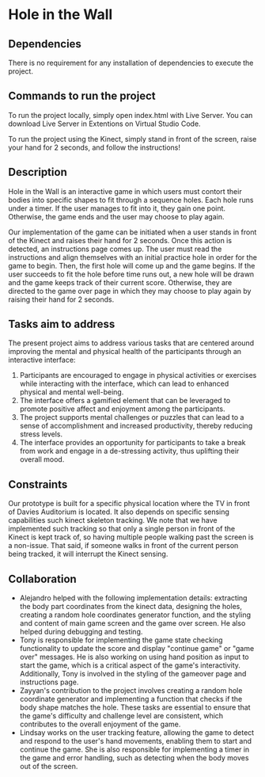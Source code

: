 # Hole in the Wall
## Dependencies
There is no requirement for any installation of dependencies to execute the project.

## Commands to run the project
To run the project locally, simply open index.html with Live Server. You can download Live Server in Extentions on Virtual Studio Code.

To run the project using the Kinect, simply stand in front of the screen, raise your hand for 2 seconds, and follow the instructions!

## Description
Hole in the Wall is an interactive game in which users must contort their bodies into specific shapes to fit through a sequence holes. Each hole runs under a timer. If the user manages to fit into it, they gain one point. Otherwise, the game ends and the user may choose to play again.

Our implementation of the game can be initiated when a user stands in front of the Kinect and raises their hand for 2 seconds. Once this action is detected, an instructions page comes up. The user must read the instructions and align themselves with an initial practice hole in order for the game to begin. Then, the first hole will come up and the game begins. If the user succeeds to fit the hole before time runs out, a new hole will be drawn and the game keeps track of their current score. Otherwise, they are directed to the game over page in which they may choose to play again by raising their hand for 2 seconds. 

## Tasks aim to address
The present project aims to address various tasks that are centered around improving the mental and physical health of the participants through an interactive interface:
1. Participants are encouraged to engage in physical activities or exercises while interacting with the interface, which can lead to enhanced physical and mental well-being. 
2. The interface offers a gamified element that can be leveraged to promote positive affect and enjoyment among the participants. 
3. The project supports mental challenges or puzzles that can lead to a sense of accomplishment and increased productivity, thereby reducing stress levels. 
4. The interface provides an opportunity for participants to take a break from work and engage in a de-stressing activity, thus uplifting their overall mood. 

## Constraints
Our prototype is built for a specific physical location where the TV in front of Davies Auditorium is located. It also depends on specific sensing capabilities such kinect skeleton tracking. We note that we have implemented such tracking so that only a single person in front of the Kinect is kept track of, so having multiple people walking past the screen is a non-issue. That said, if someone walks in front of the current person being tracked, it will interrupt the Kinect sensing.

## Collaboration
- Alejandro helped with the following implementation details: extracting the body part coordinates from the kinect data, designing the holes, creating a random hole coordinates generator function, and the styling and content of main game screen and the game over screen. He also helped during debugging and testing.
- Tony is responsible for implementing the game state checking functionality to update the score and display "continue game" or "game over" messages. He is also working on using hand position as input to start the game, which is a critical aspect of the game's interactivity. Additionally, Tony is involved in the styling of the gameover page and instructions page.
- Zayyan's contribution to the project involves creating a random hole coordinate generator and implementing a function that checks if the body shape matches the hole. These tasks are essential to ensure that the game's difficulty and challenge level are consistent, which contributes to the overall enjoyment of the game.
- Lindsay works on the user tracking feature, allowing the game to detect and respond to the user's hand movements, enabling them to start and continue the game. She is also responsible for implementing a timer in the game and error handling, such as detecting when the body moves out of the screen.